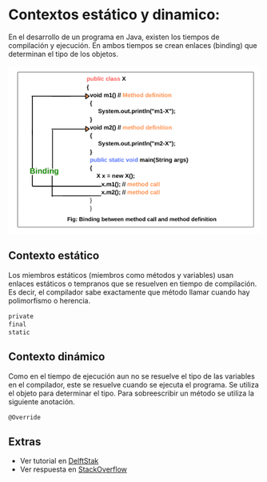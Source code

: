 # Contextos estático y dinamico:
En el desarrollo de un programa en Java, existen los tiempos de compilación y ejecución. En ambos tiempos se crean enlaces (binding) que determinan el tipo de los objetos.

![binding](./binding.png)

## Contexto estático
Los miembros estáticos (miembros como métodos y variables) usan enlaces estáticos o tempranos que se resuelven en tiempo de compilación. Es decir, el compilador sabe exactamente que método llamar cuando hay polimorfismo o herencia.

```
private
final
static
```

## Contexto dinámico
Como en el tiempo de ejecución aun no se resuelve el tipo de las variables en el compilador, este se resuelve cuando se ejecuta el programa. Se utiliza el objeto para determinar el tipo. Para sobreescribir un método se utiliza la siguiente anotación.

```
@Override
```

## Extras
- Ver tutorial en [DelftStak](https://www.delftstack.com/es/howto/java/static-and-dynamic-binding-in-java/)
- Ver respuesta en [StackOverflow](https://stackoverflow.com/questions/19017258/static-vs-dynamic-binding-in-java)
